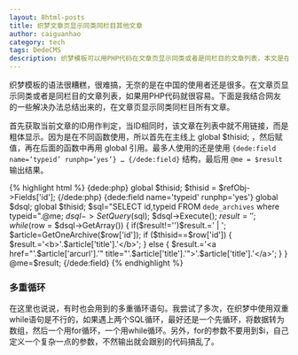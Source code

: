 ```yaml
---
layout: 8html-posts
title: 织梦文章页显示同类同栏目其他文章
author: caiguanhao
category: tech
tags: DedeCMS
description: 织梦模板可以用PHP代码在文章页显示同类或者是同栏目的文章列表，本文是在织梦模板文章页显示同类同栏目所有文章解决方案和步骤。
---
```

织梦模板的语法很糟糕，很难搞，无奈的是在中国的使用者还是很多。在文章页显示同类或者是同栏目的文章列表，如果用PHP代码就很容易。下面是我结合网友的一些解决办法总结出来的，在文章页显示同类同栏目所有文章。

首先获取当前文章的ID用作判定，当ID相同时，该文章在列表中就不用链接，而是粗体显示。因为是在不同函数使用，所以首先在主线上 global $thisid; ，然后赋值，再在后面的函数中再用 global 引用。最多人使用的还是使用 ``{dede:field name=’typeid’ runphp=’yes’} … {/dede:field}`` 结构，最后用 ``@me = $result`` 输出结果。

{% highlight html %}
{dede:php}
global $thisid;
$thisid = $refObj->Fields['id'];
{/dede:php}
{dede:field name='typeid' runphp='yes'}
global $dsql;
global $thisid;
$sql="SELECT id,typeid FROM `dede_archives` where typeid=".@me;
$dsql->SetQuery($sql);
$dsql->Execute();
$result='';
while($row = $dsql->GetArray()) {
if($result!='')$result.=' | ';
$article=GetOneArchive($row['id']);
if ($thisid==$row['id']) {
$result.='<b>'.$article['title'].'</b>';
} else {
$result.='<a href="'.$article['arcurl'].'" title="'.$article['title'].'">'.$article['title'].'</a>';
}
}
@me=$result;
{/dede:field}
{% endhighlight %}

### 多重循环

在这里也说说，有时也会用到的多重循环语句。我尝试了多次，在织梦中使用双重while语句是不行的，如果遇上两个SQL循环，最好还是一个先循环，将数据转为数组，然后一个用for循环，一个用while循环。另外，for的参数不要用到$i，自己定义一个复杂一点的参数，不然输出就会跟别的代码搞乱了。